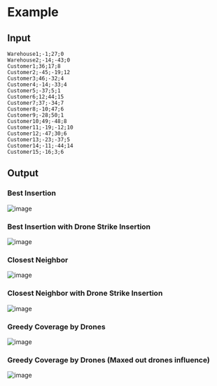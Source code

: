 # Example

## Input

```
Warehouse1;-1;27;0
Warehouse2;-14;-43;0
Customer1;36;17;8
Customer2;-45;-19;12
Customer3;46;-32;4
Customer4;-14;-33;4
Customer5;-37;5;1
Customer6;12;44;15
Customer7;37;-34;7
Customer8;-10;47;6
Customer9;-28;50;1
Customer10;49;-48;8
Customer11;-19;-12;10
Customer12;-47;30;6
Customer13;-23;-37;5
Customer14;-11;-44;14
Customer15;-16;3;6
```

## Output

### Best Insertion

![image](map_best_insertion.png)

### Best Insertion with Drone Strike Insertion

![image](map_best_insertion_with_drones.png)

### Closest Neighbor

![image](map_closest_neighbor.png)

### Closest Neighbor with Drone Strike Insertion

![image](map_closest_neighbor_with_drones.png)

### Greedy Coverage by Drones

![image](map_covering.png)

### Greedy Coverage by Drones (Maxed out drones influence)

![image](map_covering_max_drones.png)
